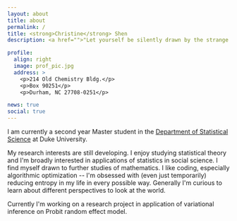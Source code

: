 ```yaml
---
layout: about
title: about
permalink: /
title: <strong>Christine</strong> Shen
description: <a href="">"Let yourself be silently drawn by the strange pull of what you really love. It will not lead you astray." - Rumi</a>. 

profile:
  align: right
  image: prof_pic.jpg
  address: >
    <p>214 Old Chemistry Bldg.</p>
    <p>Box 90251</p>
    <p>Durham, NC 27708-0251</p>

news: true
social: true
---
```


I am currently a second year Master student in the [Department of Statistical Science](https://stat.duke.edu/) at Duke University.

My research interests are still developing. I enjoy studying statistical theory and I'm broadly interested in applications of statistics in social science. I find myself drawn to further studies of mathematics. I like coding, especially algorithmic optimization -- I'm obsessed with (even just temporarily) reducing entropy in my life in every possible way. Generally I'm curious to learn about different perspectives to look at the world.

Currently I'm working on a research project in application of variational inference on Probit random effect model.